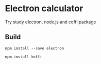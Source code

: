 # Electron calculator 
Try study electron, node.js and coffi package

## Build

```
npm install --save electron 

npm install koffi
```

